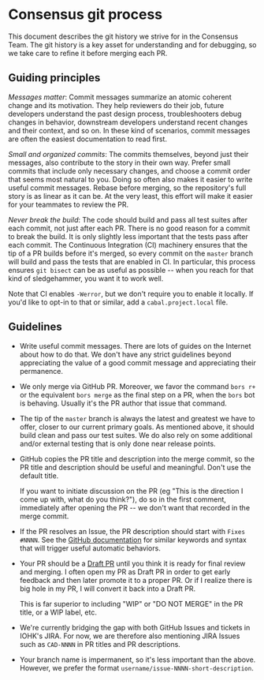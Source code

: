 # Consensus git process

This document describes the git history we strive for in the Consensus Team. The
git history is a key asset for understanding and for debugging, so we take care
to refine it before merging each PR.

## Guiding principles

_Messages matter_: Commit messages summarize an atomic coherent change and its
motivation. They help reviewers do their job, future developers understand the
past design process, troubleshooters debug changes in behavior, downstream
developers understand recent changes and their context, and so on. In these kind
of scenarios, commit messages are often the easiest documentation to read first.

_Small and organized commits_: The commits themselves, beyond just their
messages, also contribute to the story in their own way. Prefer small commits
that include only necessary changes, and choose a commit order that seems most
natural to you. Doing so often also makes it easier to write useful commit
messages. Rebase before merging, so the repository's full story is as linear as
it can be. At the very least, this effort will make it easier for your teammates
to review the PR.

_Never break the build_: The code should build and pass all test suites after
each commit, not just after each PR. There is no good reason for a commit to
break the build. It is only slightly less important that the tests pass after
each commit. The Continuous Integration (CI) machinery ensures that the tip of a
PR builds before it's merged, so every commit on the `master` branch will build
and pass the tests that are enabled in CI. In particular, this process ensures
`git bisect` can be as useful as possible -- when you reach for that kind of
sledgehammer, you want it to work well.

Note that CI enables `-Werror`, but we don't require you to enable it locally.
If you'd like to opt-in to that or similar, add a `cabal.project.local` file.

## Guidelines

  * Write useful commit messages. There are lots of guides on the Internet about
    how to do that. We don't have any strict guidelines beyond appreciating the
    value of a good commit message and appreciating their permanence.

  * We only merge via GitHub PR. Moreover, we favor the command `bors r+` or the
    equivalent `bors merge` as the final step on a PR, when the `bors` bot is
    behaving. Usually it's the PR author that issue that command.

  * The tip of the `master` branch is always the latest and greatest we have to
    offer, closer to our current primary goals. As mentioned above, it should
    build clean and pass our test suites. We do also rely on some additional
    and/or external testing that is only done near release points.

  * GitHub copies the PR title and description into the merge commit, so the PR
    title and description should be useful and meaningful. Don't use the default
    title.

    If you want to initiate discussion on the PR (eg "This is the direction I
    come up with, what do you think?"), do so in the first comment, immediately
    after opening the PR -- we don't want that recorded in the merge commit.

  * If the PR resolves an Issue, the PR description should start with `Fixes
    #NNNN`. See the [GitHub documentation][gh-auto-link-issue] for similar
    keywords and syntax that will trigger useful automatic behaviors.

    [gh-auto-link-issue]: https://docs.github.com/en/github/managing-your-work-on-github/linking-a-pull-request-to-an-issue#linking-a-pull-request-to-an-issue-using-a-keyword

  * Your PR should be a [Draft PR][github-draft-pr] until you think it is ready
    for final review and merging. I often open my PR as Draft PR in order to get
    early feedback and then later promote it to a proper PR. Or if I realize
    there is big hole in my PR, I will convert it back into a Draft PR.

    This is far superior to including "WIP" or "DO NOT MERGE" in the PR title,
    or a WIP label, etc.

    [github-draft-pr]: https://github.blog/2019-02-14-introducing-draft-pull-requests

  * We're currently bridging the gap with both GitHub Issues and tickets in
    IOHK's JIRA. For now, we are therefore also mentioning JIRA Issues such as
    `CAD-NNNN` in PR titles and PR descriptions.

  * Your branch name is impermanent, so it's less important than the above.
    However, we prefer the format `username/issue-NNNN-short-description`.
